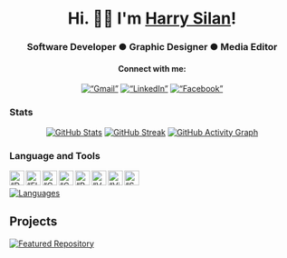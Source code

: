 <h1 align="center"> Hi. 🙋‍♂️ I'm <a href="https://www.facebook.com/harlanx">Harry Silan</a>!</h1>
<h3 align="center">Software Developer ● Graphic Designer ● Media Editor</h3>
<h4 align="center">Connect with me:</h4>

[<p align="center"> <img alt=“Gmail” src="https://img.shields.io/badge/Gmail-D14836?style=for-the-badge&logo=gmail&logoColor=white" />][email]
[<img alt=“LinkedIn” src="https://img.shields.io/badge/LinkedIn-0077B5?style=for-the-badge&logo=linkedin&logoColor=white" />][linkedin]
[<img alt=“Facebook” src="https://img.shields.io/badge/Facebook-1877F2?style=for-the-badge&logo=facebook&logoColor=white" /></p>][facebook]
  

### Stats
[<p align="center"><img title="GitHub Stats" src="https://github-readme-stats.vercel.app/api?username=harlanx&theme=transparent&title_color=6EA343&text_color=9DC77A&icon_color=4A841A&border_radius=2.5&show_icons=true&hide_border=false&include_all_commits=false&count_private=true&hide_rank=true" />][readmestat]
[<img title="GitHub Streak" src="https://github-readme-streak-stats.herokuapp.com?user=harlanx&theme=transparent&date_format=M%20j%5B%2C%20Y%5D&card_width=380&fire=6EA343&ring=9DC77A&currStreakNum=6EA343&currStreakLabel=6EA343&sideLabels=4A841A&sideNums=9DC77A&dates=6EA343" />][readmestreak]
[<img title="GitHub Activity Graph" src="https://github-readme-activity-graph.vercel.app/graph?username=harlanx&bg_color=00000000&color=48a41a&line=9dc77a&point=6ea343&area=true&hide_border=true&area=false" /></p>][readmegraph]

### Language and Tools
[<img align="left" alt=“Dart” title="Dart Language" width="26px" src="https://www.vectorlogo.zone/logos/dartlang/dartlang-icon.svg" />][dart]
[<img align="left" alt=“Flutter” title="Flutter Framework" width="26px" src="https://www.vectorlogo.zone/logos/flutterio/flutterio-icon.svg" />][flutter]
[<img align="left" alt=“C++” title="C++" width="26px" src="https://upload.wikimedia.org/wikipedia/commons/1/18/ISO_C%2B%2B_Logo.svg" />][cplus]
[<img align="left" alt=“C#” title="C#" width="26px" src="https://cdn.worldvectorlogo.com/logos/c--4.svg" />][csharp]
[<img align="left" alt=“Python” title="Python" width="26px" src="https://upload.wikimedia.org/wikipedia/commons/c/c3/Python-logo-notext.svg" />][python]
[<img align="left" alt=“VSCode” title="Visual Studio Code" width="26px" src="https://upload.wikimedia.org/wikipedia/commons/9/9a/Visual_Studio_Code_1.35_icon.svg" />][vscode]
[<img align="left" alt=“VisualStudio” title="Visual Studio" width="26px" src="https://upload.wikimedia.org/wikipedia/commons/5/59/Visual_Studio_Icon_2019.svg" />][vs]
[<img align="left" alt=“Supabase” title="Supabase" width="26px" src="https://user-images.githubusercontent.com/78299538/127101051-b808247f-7bd0-4be8-ad19-351a2a2ab557.png "/>][supabase]<br/>
[<p align="left"><img alt="Languages" title="Most Used Languages" src="https://github-readme-stats.vercel.app/api/top-langs/?username=harlanx&theme=transparent&title_color=6EA343&text_color=9DC77A&layout=compact&langs_count=10"></p>][readmestat]


## Projects
[<img title="Featured Repository" src="https://github-readme-stats.vercel.app/api/pin/?username=harlanx&repo=mkv_profile&theme=transparent&title_color=6EA343&text_color=9DC77A" />][mkvprofile]


[linkedin]: https://www.linkedin.com/in/harry-silan-86b4b1215
[github]: https://github.com/harlanx
[facebook]: https://www.facebook.com/harlanx
[email]: mailto:silan.harry@gmail.com
[dart]: https://dart.dev
[flutter]: https://flutter.dev
[cplus]: https://docs.microsoft.com/en-us/cpp
[csharp]: https://docs.microsoft.com/en-us/dotnet
[python]: https://www.python.org/doc
[vscode]: https://code.visualstudio.com
[vs]: https://visualstudio.microsoft.com
[supabase]: https://supabase.io
[readmestat]: https://github.com/anuraghazra/github-readme-stats
[readmestreak]: https://git.io/streak-stats
[readmegraph]: https://github.com/ashutosh00710/github-readme-activity-graph
[mkvprofile]: https://github.com/harlanx/mkv_profile
